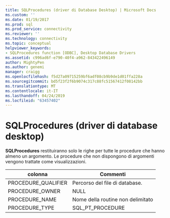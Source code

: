 ```yaml
---
title: SQLProcedures (driver di Database Desktop) | Microsoft Docs
ms.custom: ''
ms.date: 01/19/2017
ms.prod: sql
ms.prod_service: connectivity
ms.reviewer: ''
ms.technology: connectivity
ms.topic: conceptual
helpviewer_keywords:
- SQLProcedures function [ODBC], Desktop Database Drivers
ms.assetid: c996ad6f-e790-40f4-a962-843422496149
author: MightyPen
ms.author: genemi
manager: craigg
ms.openlocfilehash: f5d27a09715259bf6adf08cb9b9de1d01ffa228a
ms.sourcegitcommit: bd5f23f2f6b9074c317c88fc51567412f08142bb
ms.translationtype: MT
ms.contentlocale: it-IT
ms.lasthandoff: 04/24/2019
ms.locfileid: "63457402"
---
```

# <a name="sqlprocedures-desktop-database-drivers"></a>SQLProcedures (driver di database desktop)
**SQLProcedures** restituiranno solo le righe per tutte le procedure che hanno almeno un argomento. Le procedure che non dispongono di argomenti vengono trattate come visualizzazioni.  
  
|colonna|Commenti|  
|------------|--------------|  
|PROCEDURE_QUALIFIER|Percorso del file di database.|  
|PROCEDURE_OWNER|NULL|  
|PROCEDURE_NAME|Nome della routine non delimitato|  
|PROCEDURE_TYPE|SQL_PT_PROCEDURE|

